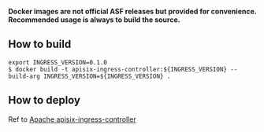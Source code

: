 <!--
#
# Licensed to the Apache Software Foundation (ASF) under one or more
# contributor license agreements.  See the NOTICE file distributed with
# this work for additional information regarding copyright ownership.
# The ASF licenses this file to You under the Apache License, Version 2.0
# (the "License"); you may not use this file except in compliance with
# the License.  You may obtain a copy of the License at
#
#     http://www.apache.org/licenses/LICENSE-2.0
#
# Unless required by applicable law or agreed to in writing, software
# distributed under the License is distributed on an "AS IS" BASIS,
# WITHOUT WARRANTIES OR CONDITIONS OF ANY KIND, either express or implied.
# See the License for the specific language governing permissions and
# limitations under the License.
#
-->

**Docker images are not official ASF releases but provided for convenience. Recommended usage is always to build the source.**

## How to build

```
export INGRESS_VERSION=0.1.0
$ docker build -t apisix-ingress-controller:${INGRESS_VERSION} --build-arg INGRESS_VERSION=${INGRESS_VERSION} .
```

## How to deploy

Ref to [Apache apisix-ingress-controller](https://github.com/apache/apisix-ingress-controller/blob/master/docs/install.md)
